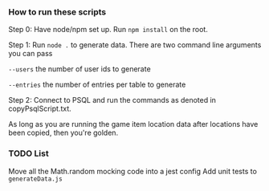 ### How to run these scripts

Step 0:
Have node/npm set up. Run `npm install` on the root.

Step 1:
Run `node .` to generate data. There are two command line arguments you can pass

`--users`
the number of user ids to generate

`--entries`
the number of entries per table to generate

Step 2:
Connect to PSQL and run the commands as denoted in copyPsqlScript.txt.

As long as you are running the game item location data after locations have been copied, then you're golden.

### TODO List

Move all the Math.random mocking code into a jest config
Add unit tests to `generateData.js`
